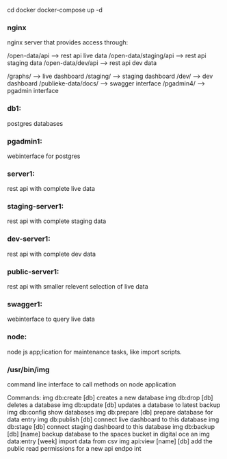 
 cd docker
 docker-compose up -d 
 
### nginx
 nginx server that provides access through:
 
/open-data/api --> rest api live data 
/open-data/staging/api --> rest api staging data 
/open-data/dev/api --> rest api dev data 

/graphs/ --> live dashboard
/staging/ --> staging dashboard
/dev/ --> dev dashboard
/publieke-data/docs/ --> swagger interface 
/pgadmin4/ --> pgadmin interface 

### db1:
postgres databases 

### pgadmin1:
webinterface for postgres 

### server1:
rest api with complete live data 

### staging-server1:
rest api with complete staging data 

### dev-server1:
rest api with complete dev data 

### public-server1:
rest api with smaller relevent selection of live data 

### swagger1:
webinterface to query live data 

### node:
node js app;lication for maintenance tasks, like import scripts. 

### /usr/bin/img
command line interface to call methods on node application 

Commands:
  img db:create [db]         creates a new database
  img db:drop [db]           deletes a database
  img db:update [db]         updates a database to latest backup
  img db:config              show databases
  img db:prepare [db]        prepare database for data entry
  img db:publish [db]        connect live dashboard to this database
  img db:stage [db]          connect staging dashboard to this database
  img db:backup [db] [name]  backup database to the spaces bucket in digital oce
                             an
  img data:entry [week]      import data from csv
  img api:view [name] [db]   add the public read permissions for a new api endpo
                             int

